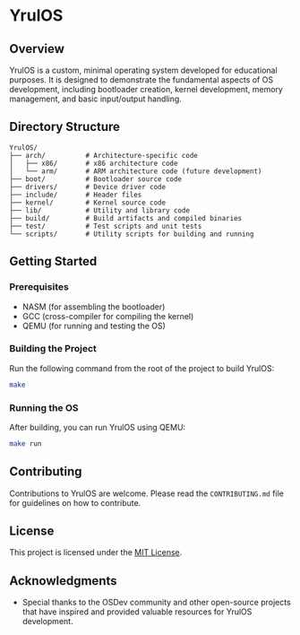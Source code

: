 # YrulOS

## Overview
YrulOS is a custom, minimal operating system developed for educational purposes. It is designed to demonstrate the fundamental aspects of OS development, including bootloader creation, kernel development, memory management, and basic input/output handling.

## Directory Structure
```
YrulOS/
├── arch/          # Architecture-specific code
│   ├── x86/       # x86 architecture code
│   └── arm/       # ARM architecture code (future development)
├── boot/          # Bootloader source code
├── drivers/       # Device driver code
├── include/       # Header files
├── kernel/        # Kernel source code
├── lib/           # Utility and library code
├── build/         # Build artifacts and compiled binaries
├── test/          # Test scripts and unit tests
└── scripts/       # Utility scripts for building and running
```

## Getting Started
### Prerequisites
- NASM (for assembling the bootloader)
- GCC (cross-compiler for compiling the kernel)
- QEMU (for running and testing the OS)

### Building the Project
Run the following command from the root of the project to build YrulOS:
```bash
make
```

### Running the OS
After building, you can run YrulOS using QEMU:
```bash
make run
```

## Contributing
Contributions to YrulOS are welcome. Please read the `CONTRIBUTING.md` file for guidelines on how to contribute.

## License
This project is licensed under the [MIT License](LICENSE.md).

## Acknowledgments
- Special thanks to the OSDev community and other open-source projects that have inspired and provided valuable resources for YrulOS development.